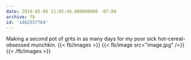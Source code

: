 ```yaml
---
date: 2016-05-06 11:02:44.000000000 -07:00
archive: fb
id: '1462557764'
---
```


Making a second pot of grits in as many days for my poor sick hot-cereal-obsessed munchkin.
{{< fb/images >}}
{{< fb/image src="image.jpg" />}}
{{< /fb/images >}}
